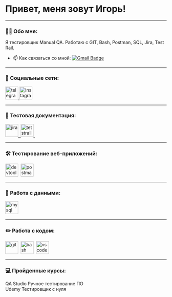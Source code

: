 # Привет, меня зовут Игорь!

---

### 👨‍💻 Обо мне:

Я тестировщик Manual QA. Работаю с GIT, Bash, Postman, SQL, Jira, Test Rail.

- 📫 Как связаться со мной: [![Gmail Badge](https://img.shields.io/badge/-Gmail-red?style=flat&logo=Gmail&logoColor=white)](mailto:morozovia91@gmail.com)

---

### 🤝 Социальные сети:

  <div id="badges">
    <a href="https://t.me/Manson_Fan" target="_blank">
      <img src="https://cdn-icons-png.flaticon.com/512/2111/2111646.png" width="40" height="40" alt="telegram" />
    </a>
        <a href="https://www.instagram.com/igor_morozov_91/" target="_blank">
      <img src="https://upload.wikimedia.org/wikipedia/commons/thumb/a/a5/Instagram_icon.png/1200px-Instagram_icon.png" width="40" height="40" alt="Instagram" />
    </a>
  </div>

---

### 📁 Тестовая документация:

<div>
<a href="https://igormorozov.atlassian.net/browse/TES-4" target="_blank">
  <img src="https://cdn.jsdelivr.net/gh/devicons/devicon/icons/jira/jira-original.svg" title="jira" alt="jira" width="40" height="40"/>&nbsp
</a>
<a href="https://igormorozov.testrail.io" target="_blank">
  <img src="https://codahosted.io/packs/21236/unversioned/assets/LOGO/ba1091c59bab89cd2fd0f289622731fe16113d7b00905abe64759c313a4b73b76c1b0426076ed76cb74752234c734131df46992d5b8b48fc13e264240e4f7119f736cfeb64df36ded54b5cbf6198b9cadedf18dd0cac5c7dbcd16e6336c29363cd1292ba" title="testrail" alt="tetstrail" width="40" height="40"/>&nbsp
  </a>
</div>

---

### 🛠 Тестирование веб-приложений:

<div>
  <img src="https://d33wubrfki0l68.cloudfront.net/38b5c953a4667366685d55db55d057c86db1fc54/a0fdc/static/acae6b24d940347661ca901ea07f47c1/chrome-dev-logo-icon.png" title="devtools" alt="devtools" width="40" height="40"/>&nbsp
  <img src="https://seeklogo.com/images/P/postman-logo-0087CA0D15-seeklogo.com.png" title="postman" alt="postman" width="40" height="40"/>&nbsp
</div>


---

### 💾 Работа с данными:

<div>
  <img src="https://cdn.jsdelivr.net/gh/devicons/devicon/icons/mysql/mysql-original.svg" title="mysql" alt="mysql" width="40" height="40"/>&nbsp
</div>

---

### ✏️ Работа с кодом:

<div>
  <img src="https://cdn.jsdelivr.net/gh/devicons/devicon/icons/git/git-original.svg" title="git" alt="git" width="40" height="40"/>&nbsp
  <img src="https://upload.wikimedia.org/wikipedia/commons/thumb/4/4b/Bash_Logo_Colored.svg/1024px-Bash_Logo_Colored.svg.png?20180723054350" title="bash" alt="bash" width="40" height="40"/>&nbsp
  <img src="https://cdn.jsdelivr.net/gh/devicons/devicon/icons/vscode/vscode-original.svg" title="vscode" alt="vscode" width="40" height="40"/>&nbsp
  
</div>

---

### 💻 Пройденные курсы:
<div>
QA Studio Ручное тестирование ПО
<br>
Udemy Тестировщик с нуля
</div>